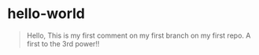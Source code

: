 # hello-world
> Hello, 
> This is my first comment on my first branch on my first repo. A first to the 3rd power!!
